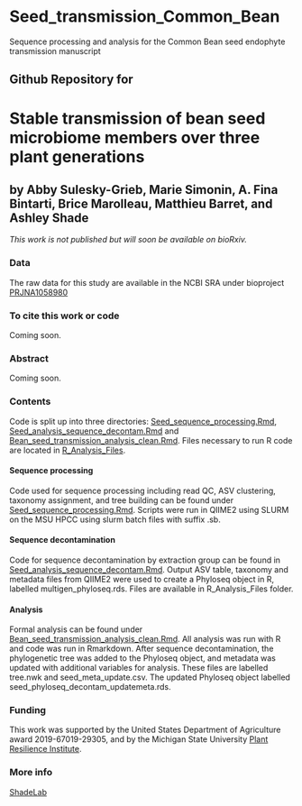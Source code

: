 # Seed_transmission_Common_Bean
 Sequence processing and analysis for the Common Bean seed endophyte transmission manuscript
## Github Repository for
# Stable transmission of bean seed microbiome members over three plant generations
## by Abby Sulesky-Grieb, Marie Simonin, A. Fina Bintarti, Brice Marolleau, Matthieu Barret, and Ashley Shade 
<i>This work is not published but will soon be available on bioRxiv.</i>


### Data
The raw data for this study are available in the NCBI SRA under bioproject [PRJNA1058980](https://www.ncbi.nlm.nih.gov/bioproject/PRJNA1058980/)


### To cite this work or code
Coming soon.


### Abstract
Coming soon.


### Contents

Code is split up into three directories: [Seed_sequence_processing.Rmd](https://github.com/ShadeLab/Seed_transmission_Common_Bean/blob/main/Seed_sequence_processing.Rmd), [Seed_analysis_sequence_decontam.Rmd](https://github.com/ShadeLab/Seed_transmission_Common_Bean/blob/main/Seed_analysis_sequence_decontam.Rmd) and [Bean_seed_transmission_analysis_clean.Rmd](https://github.com/ShadeLab/Seed_transmission_Common_Bean/blob/main/Bean_seed_transmission_analysis_clean.Rmd). Files necessary to run R code are located in [R_Analysis_Files](https://github.com/ShadeLab/Seed_transmission_Common_Bean/tree/main/R_Analysis_Files).

#### Sequence processing
Code used for sequence processing including read QC, ASV clustering, taxonomy assignment, and tree building can be found under  [Seed_sequence_processing.Rmd](https://github.com/ShadeLab/Seed_transmission_Common_Bean/blob/main/Seed_sequence_processing.Rmd). Scripts were run in QIIME2 using SLURM on the MSU HPCC using slurm batch files with suffix .sb. 

#### Sequence decontamination
Code for sequence decontamination by extraction group can be found in [Seed_analysis_sequence_decontam.Rmd](https://github.com/ShadeLab/Seed_transmission_Common_Bean/blob/main/Seed_analysis_sequence_decontam.Rmd). Output ASV table, taxonomy and metadata files from QIIME2 were used to create a Phyloseq object in R, labelled multigen_phyloseq.rds. Files are available in R_Analysis_Files folder. 

#### Analysis
Formal analysis can be found under  [Bean_seed_transmission_analysis_clean.Rmd](https://github.com/ShadeLab/Seed_transmission_Common_Bean/blob/main/Bean_seed_transmission_analysis_clean.Rmd). All analysis was run with R and code was run in Rmarkdown. After sequence decontamination, the phylogenetic tree was added to the Phyloseq object, and metadata was updated with additional variables for analysis. These files are labelled tree.nwk and seed_meta_update.csv. The updated Phyloseq object labelled seed_phyloseq_decontam_updatemeta.rds.


### Funding
This work was supported by the United States Department of Agriculture award 2019-67019-29305, and by the Michigan State University [Plant Resilience Institute](https://plantresilience.msu.edu). 

### More info
[ShadeLab](http://ashley17061.wixsite.com/shadelab/home)